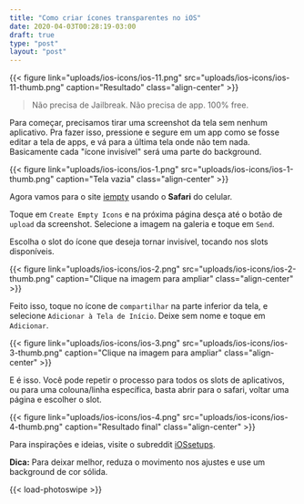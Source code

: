 ```yaml
---
title: "Como criar ícones transparentes no iOS"
date: 2020-04-03T00:28:19-03:00
draft: true
type: "post"
layout: "post"
---
```


{{< figure link="uploads/ios-icons/ios-11.png" src="uploads/ios-icons/ios-11-thumb.png" caption="Resultado" class="align-center" >}}

> Não precisa de Jailbreak. Não precisa de app. 100% free.


Para começar, precisamos tirar uma screenshot da tela sem nenhum aplicativo. Pra fazer isso, pressione e segure em um app como se fosse editar a tela de apps, e vá para a última tela onde não tem nada.
Basicamente cada "ícone invisível" será uma parte do background.


{{< figure link="uploads/ios-icons/ios-1.png" src="uploads/ios-icons/ios-1-thumb.png" caption="Tela vazia" class="align-center" >}}


Agora vamos para o site <a href="https://iempty.tooliphone.net" target="_blank">iempty</a> usando o **Safari** do celular. 

Toque em `Create Empty Icons` e na próxima página desça até o botão de `upload` da screenshot. Selecione a imagem na galeria e toque em `Send`.

Escolha o slot do ícone que deseja tornar invisível, tocando nos slots disponíveis.

{{< figure link="uploads/ios-icons/ios-2.png" src="uploads/ios-icons/ios-2-thumb.png" caption="Clique na imagem para ampliar" class="align-center" >}}

Feito isso, toque no ícone de `compartilhar` na parte inferior da tela, e selecione `Adicionar à Tela de Início`. Deixe sem nome e toque em `Adicionar`.

{{< figure link="uploads/ios-icons/ios-3.png" src="uploads/ios-icons/ios-3-thumb.png" caption="Clique na imagem para ampliar" class="align-center" >}}


E é isso. Você pode repetir o processo para todos os slots de aplicativos, ou para uma colouna/linha específica, basta abrir para o safari, voltar uma página e escolher o slot.

{{< figure link="uploads/ios-icons/ios-4.png" src="uploads/ios-icons/ios-4-thumb.png" caption="Resultado final" class="align-center" >}}


Para inspirações e ideias, visite o subreddit <a href="https://www.reddit.com/r/iOSsetups/" target="_blank">iOSsetups</a>.

**Dica:** Para deixar melhor, reduza o movimento nos ajustes e use um background de cor sólida.

{{< load-photoswipe >}}